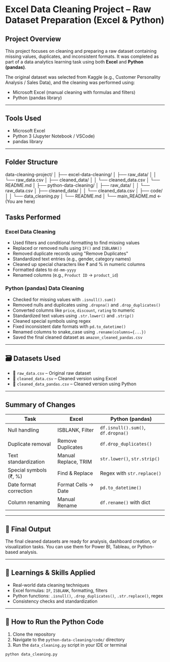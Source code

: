 #  Excel Data Cleaning Project – Raw Dataset Preparation (Excel & Python)

##  Project Overview

This project focuses on cleaning and preparing a raw dataset containing missing values, duplicates, and inconsistent formats. It was completed as part of a data analytics learning task using both **Excel** and **Python (pandas)**.

The original dataset was selected from Kaggle (e.g., Customer Personality Analysis / Sales Data), and the cleaning was performed using:
- Microsoft Excel (manual cleaning with formulas and filters)
- Python (pandas library)

---

##  Tools Used
- Microsoft Excel
- Python 3 (Jupyter Notebook / VSCode)
- pandas library

---

##  Folder Structure
data-cleaning-project/
│
├── excel-data-cleaning/
│ ├── raw_data/
│ │ └── raw_data.csv
│ ├── cleaned_data/
│ │ └── cleaned_data.csv
│ └── README.md
│
├── python-data-cleaning/
│ ├── raw_data/
│ │ └── raw_data.csv
│ ├── cleaned_data/
│ │ └── cleaned_data.csv
│ ├── code/
│ │ └── data_cleaning.py
│ └── README.md
│
└── main_README.md ← (You are here)


## Tasks Performed

### Excel Data Cleaning
- Used filters and conditional formatting to find missing values
- Replaced or removed nulls using `IF()` and `ISBLANK()`
- Removed duplicate records using "Remove Duplicates"
- Standardized text entries (e.g., gender, category names)
- Cleaned up special characters like ₹ and % in numeric columns
- Formatted dates to `dd-mm-yyyy`
- Renamed columns (e.g., `Product ID` → `product_id`)

### Python (pandas) Data Cleaning
- Checked for missing values with `.isnull().sum()`
- Removed nulls and duplicates using `.dropna()` and `.drop_duplicates()`
- Converted columns like `price`, `discount`, `rating` to numeric
- Standardized text values using `.str.lower()` and `.strip()`
- Cleaned special symbols using regex
- Fixed inconsistent date formats with `pd.to_datetime()`
- Renamed columns to snake_case using `.rename(columns={...})`
- Saved the final cleaned dataset as `amazon_cleaned_pandas.csv`

---

## 🗃️ Datasets Used

- 📄 `raw_data.csv` – Original raw dataset
- 📄 `cleaned_data.csv` – Cleaned version using Excel
- 📄 `cleaned_data_pandas.csv` – Cleaned version using Python

---

## Summary of Changes

| Task                        | Excel                 | Python (pandas)        |
|-----------------------------|------------------------|--------------------------|
| Null handling              | ISBLANK, Filter       | `df.isnull().sum()`, `df.dropna()` |
| Duplicate removal          | Remove Duplicates     | `df.drop_duplicates()`  |
| Text standardization       | Manual Replace, TRIM  | `str.lower()`, `str.strip()` |
| Special symbols (₹, %)     | Find & Replace         | Regex with `str.replace()` |
| Date format correction     | Format Cells → Date   | `pd.to_datetime()`      |
| Column renaming            | Manual Rename          | `df.rename()` with dict |

---

## 🙌 Final Output

The final cleaned datasets are ready for analysis, dashboard creation, or visualization tasks. You can use them for Power BI, Tableau, or Python-based analysis.

---

## 📌 Learnings & Skills Applied

- Real-world data cleaning techniques
- Excel formulas: `IF`, `ISBLANK`, formatting, filters
- Python functions: `.isnull()`, `.drop_duplicates()`, `.str.replace()`, regex
- Consistency checks and standardization

---

## 📁 How to Run the Python Code

1. Clone the repository
2. Navigate to the `python-data-cleaning/code/` directory
3. Run the `data_cleaning.py` script in your IDE or terminal

```bash
python data_cleaning.py

